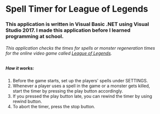 # Spell Timer for League of Legends

### This application is written in Visual Basic .NET using Visual Studio 2017. I made this application before I learned programming at school. 

###### This application checks the times for spells or monster regeneration times for the online video game called [League of Legends](leagueoflegends.com).

##### How it works:
1. Before the game starts, set up the players' spells under SETTINGS.
2. Whenever a player uses a spell in the game or a monster gets killed, start the timer by pressing the play button accordingly. 
3. If you pressed the play button late, you can rewind the timer by using rewind button.
4. To abort the timer, press the stop button.
